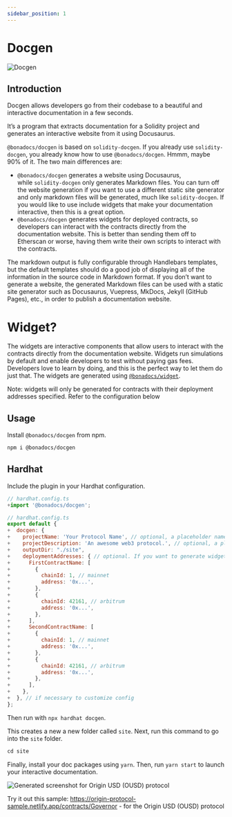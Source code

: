 ```yaml
---
sidebar_position: 1
---
```


# Docgen

![Docgen](https://res.cloudinary.com/dfkuxnesz/image/upload/v1728622454/1_c8u2wl9VOGwW9Z5XgyCbDg_xl3hr6.webp) 

## Introduction

Docgen allows developers go from their codebase to a beautiful and interactive documentation in a few seconds.

It’s a program that extracts documentation for a Solidity project and generates an interactive website from it using Docusaurus.

`@bonadocs/docgen` is based on `solidity-docgen`. If you already use `solidity-docgen`, you already know how to use `@bonadocs/docgen`. Hmmm, maybe 90% of it. The two main differences are:

- `@bonadocs/docgen` generates a website using Docusaurus, while `solidity-docgen` only generates Markdown files. You can turn off the website generation if you want to use a different static site generator and only markdown files will be generated, much like `solidity-docgen`. If you would like to use include widgets that make your documentation interactive, then this is a great option.
- `@bonadocs/docgen` generates widgets for deployed contracts, so developers can interact with the contracts directly from the documentation website. This is better than sending them off to Etherscan or worse, having them write their own scripts to interact with the contracts.

The markdown output is fully configurable through Handlebars templates, but the default templates should do a good job of displaying all of the information in the source code in Markdown format. If you don’t want to generate a website, the generated Markdown files can be used with a static site generator such as Docusaurus, Vuepress, MkDocs, Jekyll (GitHub Pages), etc., in order to publish a documentation website.

# **Widget?**

The widgets are interactive components that allow users to interact with the contracts directly from the documentation website. Widgets run simulations by default and enable developers to test without paying gas fees. Developers love to learn by doing, and this is the perfect way to let them do just that. The widgets are generated using [`@bonadocs/widget`](https://github.com/bonadocs/widget).

Note: widgets will only be generated for contracts with their deployment addresses specified. Refer to the configuration below

## Usage

Install `@bonadocs/docgen` from npm.

```bash
npm i @bonadocs/docgen
```

## Hardhat
Include the plugin in your Hardhat configuration.

```js
// hardhat.config.ts
+import '@bonadocs/docgen';
```

```js
// hardhat.config.ts
export default {
+  docgen: {
+    projectName: 'Your Protocol Name', // optional, a placeholder name will be used if omitted
+    projectDescription: 'An awesome web3 protocol.', // optional, a placeholder description will be used if omitted
+    outputDir: "./site",
+    deploymentAddresses: { // optional. If you want to generate widgets for deployed contracts
+      FirstContractName: [
+        {
+          chainId: 1, // mainnet
+          address: '0x...',
+        },
+        {
+          chainId: 42161, // arbitrum
+          address: '0x...',
+        },
+      ],
+      SecondContractName: [
+        {
+          chainId: 1, // mainnet
+          address: '0x...',
+        },
+        {
+          chainId: 42161, // arbitrum
+          address: '0x...',
+        },
+      ],
+    },
+  }, // if necessary to customize config
};
```
Then run with `npx hardhat docgen`.

This creates a new a new folder called `site`. Next, run this command to go into the `site` folder.

```js
cd site
```
Finally, install your doc packages using `yarn`. Then, run `yarn start` to launch your interactive documentation.

![Generated screenshot for Origin USD (OUSD) protocol](https://res.cloudinary.com/dfkuxnesz/image/upload/v1728625957/1_m8YG3bsZpJht-6pygNvJ5g_rfvx9m.webp) 

Try it out this sample: https://origin-protocol-sample.netlify.app/contracts/Governor - for the Origin USD (OUSD) protocol